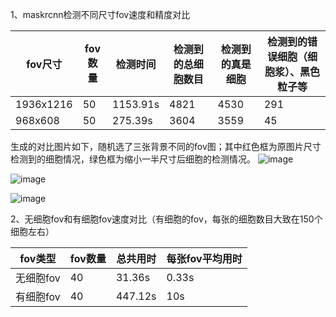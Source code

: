 
1、maskrcnn检测不同尺寸fov速度和精度对比

| fov尺寸   | fov数量 | 检测时间 | 检测到的总细胞数目 | 检测到的真是细胞 | 检测到的错误细胞（细胞浆）、黑色粒子等 |
|-----------|---------|----------|--------------------|------------------|----------------------------------------|
| 1936x1216 | 50      | 1153.91s | 4821               | 4530             | 291                                    |
| 968x608   | 50      | 275.39s  | 3604               | 3559             | 45                                     |

生成的对比图片如下，随机选了三张背景不同的fov图；其中红色框为原图片尺寸检测到的细胞情况，绿色框为缩小一半尺寸后细胞的检测情况。
![image](https://github.com/paulxiong/cervical/blob/master/segmentation_Mask_RCNN/mrcnn/images/IMG002x014.JPG_.png_.png)

![image](https://github.com/paulxiong/cervical/blob/master/segmentation_Mask_RCNN/mrcnn/images/IMG002x017.JPG_.png_.png)

![image](https://github.com/paulxiong/cervical/blob/master/segmentation_Mask_RCNN/mrcnn/images/IMG016x034.JPG_.png_.png)

2、无细胞fov和有细胞fov速度对比（有细胞的fov，每张的细胞数目大致在150个细胞左右）

| fov类型   | fov数量 | 总共用时 | 每张fov平均用时 |
|-----------|---------|----------|-----------------|
| 无细胞fov | 40      | 31.36s   | 0.33s           |
| 有细胞fov | 40      | 447.12s  | 10s             |



